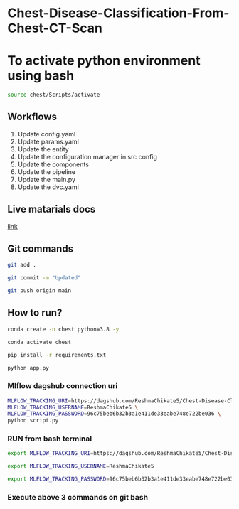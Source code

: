 # Chest-Disease-Classification-From-Chest-CT-Scan

# To activate python environment using bash

```bash
source chest/Scripts/activate
```

## Workflows

1. Update config.yaml
2. Update params.yaml
3. Update the entity
4. Update the configuration manager in src config
5. Update the components
6. Update the pipeline 
7. Update the main.py
8. Update the dvc.yaml 



## Live matarials docs

[link](https://docs.google.com/document/d/1UFiHnyKRqgx8Lodsvdzu58LbVjdWHNf-uab2WmhE0A4/edit?usp=sharing)


## Git commands

```bash
git add .

git commit -m "Updated"

git push origin main
```

## How to run?

```bash
conda create -n chest python=3.8 -y
```

```bash
conda activate chest
```

```bash
pip install -r requirements.txt
```

```bash
python app.py
```

### Mlflow dagshub connection uri

```bash
MLFLOW_TRACKING_URI=https://dagshub.com/ReshmaChikate5/Chest-Disease-Classification-From-Chest-CT-Scan.mlflow \
MLFLOW_TRACKING_USERNAME=ReshmaChikate5 \
MLFLOW_TRACKING_PASSWORD=96c75beb6b32b3a1e411de33eabe748e722be036 \
python script.py

```


### RUN from bash terminal

```bash
export MLFLOW_TRACKING_URI=https://dagshub.com/ReshmaChikate5/Chest-Disease-Classification-From-Chest-CT-Scan.mlflow

export MLFLOW_TRACKING_USERNAME=ReshmaChikate5 

export MLFLOW_TRACKING_PASSWORD=96c75beb6b32b3a1e411de33eabe748e722be036

```

### Execute above 3 commands on git bash
